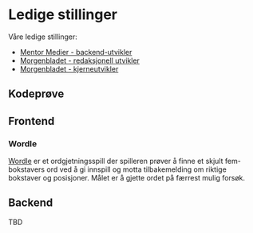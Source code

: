 # Ledige stillinger

Våre ledige stillinger:

- [Mentor Medier - backend-utvikler](./positions/mentor_medier_backendutvikler.md)
- [Morgenbladet - redaksjonell utvikler](./positions/morgenbladet_redaksjonell_utvikler.md)
- [Morgenbladet - kjerneutvikler](./positions/morgenbladet_utvikler.md)

## Kodeprøve

## Frontend

### Wordle

[Wordle](./wordle.md) er et ordgjetningsspill der spilleren prøver å finne et skjult fem-bokstavers ord ved å gi innspill og motta tilbakemelding om riktige bokstaver og posisjoner. Målet er å gjette ordet på færrest mulig forsøk.

## Backend

TBD
